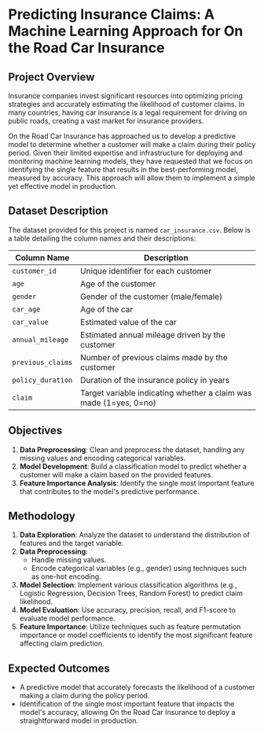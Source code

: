 # Predicting Insurance Claims: A Machine Learning Approach for On the Road Car Insurance  

## Project Overview  

Insurance companies invest significant resources into optimizing pricing strategies and accurately estimating the likelihood of customer claims. In many countries, having car insurance is a legal requirement for driving on public roads, creating a vast market for insurance providers.   

On the Road Car Insurance has approached us to develop a predictive model to determine whether a customer will make a claim during their policy period. Given their limited expertise and infrastructure for deploying and monitoring machine learning models, they have requested that we focus on identifying the single feature that results in the best-performing model, measured by accuracy. This approach will allow them to implement a simple yet effective model in production.  

## Dataset Description  

The dataset provided for this project is named `car_insurance.csv`. Below is a table detailing the column names and their descriptions:  

| Column Name         | Description                                               |  
|---------------------|-----------------------------------------------------------|  
| `customer_id`       | Unique identifier for each customer                       |  
| `age`               | Age of the customer                                       |  
| `gender`            | Gender of the customer (male/female)                     |  
| `car_age`           | Age of the car                                           |  
| `car_value`         | Estimated value of the car                                |  
| `annual_mileage`    | Estimated annual mileage driven by the customer           |  
| `previous_claims`   | Number of previous claims made by the customer            |  
| `policy_duration`    | Duration of the insurance policy in years                 |  
| `claim`             | Target variable indicating whether a claim was made (1=yes, 0=no) |  

## Objectives  

1. **Data Preprocessing**: Clean and preprocess the dataset, handling any missing values and encoding categorical variables.  
2. **Model Development**: Build a classification model to predict whether a customer will make a claim based on the provided features.  
3. **Feature Importance Analysis**: Identify the single most important feature that contributes to the model's predictive performance.  

## Methodology  

1. **Data Exploration**: Analyze the dataset to understand the distribution of features and the target variable.  
2. **Data Preprocessing**:   
   - Handle missing values.  
   - Encode categorical variables (e.g., gender) using techniques such as one-hot encoding.  
3. **Model Selection**: Implement various classification algorithms (e.g., Logistic Regression, Decision Trees, Random Forest) to predict claim likelihood.  
4. **Model Evaluation**: Use accuracy, precision, recall, and F1-score to evaluate model performance.  
5. **Feature Importance**: Utilize techniques such as feature permutation importance or model coefficients to identify the most significant feature affecting claim prediction.  

## Expected Outcomes  

- A predictive model that accurately forecasts the likelihood of a customer making a claim during the policy period.  
- Identification of the single most important feature that impacts the model's accuracy, allowing On the Road Car Insurance to deploy a straightforward model in production.  
